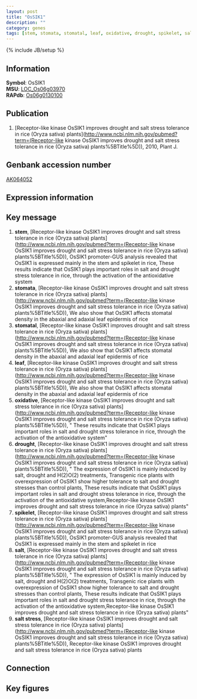 ```yaml
---
layout: post
title: "OsSIK1"
description: ""
category: genes
tags: [stem, stomata, stomatal, leaf, oxidative, drought, spikelet, salt, salt stress]
---
```

{% include JB/setup %}

## Information
__Symbol__: OsSIK1  
__MSU__: [LOC_Os06g03970](http://rice.plantbiology.msu.edu/cgi-bin/ORF_infopage.cgi?orf=LOC_Os06g03970)  
__RAPdb__: [Os06g0130100](http://rapdb.dna.affrc.go.jp/viewer/gbrowse_details/irgsp1?name=Os06g0130100)  

## Publication
1. [Receptor-like kinase OsSIK1 improves drought and salt stress tolerance in rice (Oryza sativa) plants](http://www.ncbi.nlm.nih.gov/pubmed?term=(Receptor-like kinase OsSIK1 improves drought and salt stress tolerance in rice (Oryza sativa) plants%5BTitle%5D)), 2010, Plant J.

## Genbank accession number
[AK064052](http://www.ncbi.nlm.nih.gov/nuccore/AK064052)

## Expression information

## Key message
1. __stem__, [Receptor-like kinase OsSIK1 improves drought and salt stress tolerance in rice (Oryza sativa) plants](http://www.ncbi.nlm.nih.gov/pubmed?term=(Receptor-like kinase OsSIK1 improves drought and salt stress tolerance in rice (Oryza sativa) plants%5BTitle%5D)),  OsSIK1 promoter-GUS analysis revealed that OsSIK1 is expressed mainly in the stem and spikelet in rice, These results indicate that OsSIK1 plays important roles in salt and drought stress tolerance in rice, through the activation of the antioxidative system
2. __stomata__, [Receptor-like kinase OsSIK1 improves drought and salt stress tolerance in rice (Oryza sativa) plants](http://www.ncbi.nlm.nih.gov/pubmed?term=(Receptor-like kinase OsSIK1 improves drought and salt stress tolerance in rice (Oryza sativa) plants%5BTitle%5D)),  We also show that OsSIK1 affects stomatal density in the abaxial and adaxial leaf epidermis of rice
3. __stomatal__, [Receptor-like kinase OsSIK1 improves drought and salt stress tolerance in rice (Oryza sativa) plants](http://www.ncbi.nlm.nih.gov/pubmed?term=(Receptor-like kinase OsSIK1 improves drought and salt stress tolerance in rice (Oryza sativa) plants%5BTitle%5D)),  We also show that OsSIK1 affects stomatal density in the abaxial and adaxial leaf epidermis of rice
4. __leaf__, [Receptor-like kinase OsSIK1 improves drought and salt stress tolerance in rice (Oryza sativa) plants](http://www.ncbi.nlm.nih.gov/pubmed?term=(Receptor-like kinase OsSIK1 improves drought and salt stress tolerance in rice (Oryza sativa) plants%5BTitle%5D)),  We also show that OsSIK1 affects stomatal density in the abaxial and adaxial leaf epidermis of rice
5. __oxidative__, [Receptor-like kinase OsSIK1 improves drought and salt stress tolerance in rice (Oryza sativa) plants](http://www.ncbi.nlm.nih.gov/pubmed?term=(Receptor-like kinase OsSIK1 improves drought and salt stress tolerance in rice (Oryza sativa) plants%5BTitle%5D)), " These results indicate that OsSIK1 plays important roles in salt and drought stress tolerance in rice, through the activation of the antioxidative system"
6. __drought__, [Receptor-like kinase OsSIK1 improves drought and salt stress tolerance in rice (Oryza sativa) plants](http://www.ncbi.nlm.nih.gov/pubmed?term=(Receptor-like kinase OsSIK1 improves drought and salt stress tolerance in rice (Oryza sativa) plants%5BTitle%5D)), " The expression of OsSIK1 is mainly induced by salt, drought and H(2)O(2) treatments, Transgenic rice plants with overexpression of OsSIK1 show higher tolerance to salt and drought stresses than control plants, These results indicate that OsSIK1 plays important roles in salt and drought stress tolerance in rice, through the activation of the antioxidative system,Receptor-like kinase OsSIK1 improves drought and salt stress tolerance in rice (Oryza sativa) plants"
7. __spikelet__, [Receptor-like kinase OsSIK1 improves drought and salt stress tolerance in rice (Oryza sativa) plants](http://www.ncbi.nlm.nih.gov/pubmed?term=(Receptor-like kinase OsSIK1 improves drought and salt stress tolerance in rice (Oryza sativa) plants%5BTitle%5D)),  OsSIK1 promoter-GUS analysis revealed that OsSIK1 is expressed mainly in the stem and spikelet in rice
8. __salt__, [Receptor-like kinase OsSIK1 improves drought and salt stress tolerance in rice (Oryza sativa) plants](http://www.ncbi.nlm.nih.gov/pubmed?term=(Receptor-like kinase OsSIK1 improves drought and salt stress tolerance in rice (Oryza sativa) plants%5BTitle%5D)), " The expression of OsSIK1 is mainly induced by salt, drought and H(2)O(2) treatments, Transgenic rice plants with overexpression of OsSIK1 show higher tolerance to salt and drought stresses than control plants, These results indicate that OsSIK1 plays important roles in salt and drought stress tolerance in rice, through the activation of the antioxidative system,Receptor-like kinase OsSIK1 improves drought and salt stress tolerance in rice (Oryza sativa) plants"
9. __salt stress__, [Receptor-like kinase OsSIK1 improves drought and salt stress tolerance in rice (Oryza sativa) plants](http://www.ncbi.nlm.nih.gov/pubmed?term=(Receptor-like kinase OsSIK1 improves drought and salt stress tolerance in rice (Oryza sativa) plants%5BTitle%5D)), Receptor-like kinase OsSIK1 improves drought and salt stress tolerance in rice (Oryza sativa) plants

## Connection

## Key figures


